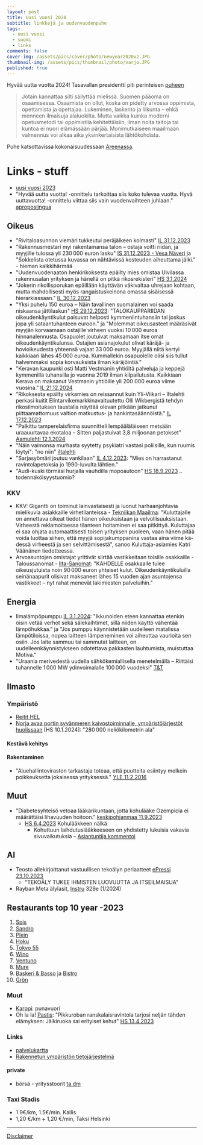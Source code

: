 ```yaml
---
layout: post
title: Uusi vuosi 2024
subtitle: linkkejä ja uudenvuodenpuhe
tags:
  - uusi vuosi
  - suomi
  - links
comments: false
cover-img: /assets/pics/cover/photo/newyear2020v2.JPG
thumbnail-img: /assets/pics/thumbnail/photo/varjo.JPG
published: true
---
```


Hyvää uutta vuotta 2024! Tasavallan presidentti piti perinteisen [puheen](https://www.presidentti.fi/puheet/tasavallan-presidentti-sauli-niiniston-uudenvuodenpuhe-1-1-2023/) 

> Jotain kannattaa silti säilyttää mielissä. Suomen pääoma on osaamisessa. Osaamista on ollut, koska on pidetty arvossa oppimista, opettamista ja opettajaa. Lukeminen, laskento ja liikunta – ehkä menneen ilmaisuja alaluokilta. Mutta vaikka kuinka moderni opetusmetodi tai oppimistila kehitettäisiin, ilman noita taitoja tai kuntoa ei nuori elämässään pärjää. Monimutkaiseen maailmaan valmennus voi alkaa aika yksinkertaisista lähtökohdista.

Puhe katsottavissa kokonaisuudessaan [Areenassa](https://areena.yle.fi/1-67310090).


# Links - stuff

- [uusi vuosi 2023](https://talonendm.github.io/2023-01-01-uusi-vuosi/)
- "Hyvää uutta vuotta! -onnittelu tarkoittaa siis koko tulevaa vuotta. Hyvä uuttavuotta! -onnittelu viittaa siis vain vuodenvaihteen juhlaan." [aproposlingua](https://aproposlingua.fi/admin/)

## Oikeus

- "Rivitaloasunnon viemäri tukkeutui peräjälkeen kolmasti" [IL 31.12.2023](https://www.iltalehti.fi/kotimaa/a/2c080d47-bd2d-43bb-b18a-2b16d377a154)
- "Rakennus­mestari myi rakentamansa talon – ostaja voitti riidan, ja myyjille tulossa yli 230 000 euron lasku" [IS 31.12.2023 - Vesa Näveri](https://www.is.fi/taloussanomat/art-2000010082262.html) ja "Sokkelista otetussa kuvassa on nähtävissä kosteuden aiheuttama jälki." - hieman kalkkihärmää
- "Uudenvuodenaaton henki­rikoksesta epäilty mies omistaa Ulvilassa rakennus­alan yrityksen ja hänellä on pitkä rikos­rekisteri" [HS 3.1.2024](https://www.hs.fi/kotimaa/art-2000010096368.html)
- "Jokerin rikollisporukan epäillään käyttävän väkivaltaa uhrejaan kohtaan, mutta mahdollisesti myös rangaistuskeinona omassa sisäisessä hierarkiassaan." [IL 30.12.2023](https://www.iltalehti.fi/ulkomaat/a/884ea60f-da3b-496a-83dd-1060f3f6028a)
- "Yksi puhelu 150 euroa – Näin tavallinen suomalainen voi saada niskaansa jättilaskun" [HS 29.12.2023](https://www.hs.fi/kotimaa/art-2000009755862.html): "TALOKAUPPARIIDAN oikeudenkäyntikulut paisuvat helposti kymmeniintuhansiin tai joskus jopa yli sataantuhanteen euroon." ja "Molemmat oikeusasteet määräsivät myyjän korvaamaan ostajille virheen vuoksi 10 000 euroa hinnanalennusta. Osapuolet joutuivat maksamaan itse omat oikeudenkäyntikulunsa. Ostajien asianajokulut olivat käräjä- ja hovioikeudesta yhteensä vajaat 33 000 euroa. Myyjällä niitä kertyi kaikkiaan lähes 45 000 euroa. Kummallekin osapuolelle olisi siis tullut halvemmaksi sopia korvauksista ilman käräjöintiä."
- "Keravan kaupunki osti Matti Vestmanin yhtiöltä palveluja ja keppejä kymmenillä tuhansilla jo vuonna 2019 ilman kilpailutusta. Kaikkiaan Kerava on maksanut Vestmanin yhtiöille yli 200 000 euroa viime vuosina." [IL 21.12.2024](https://www.iltalehti.fi/talous/a/b0f434ca-8b8f-43c7-8228-f1bc23940ca8)
- "Rikoksesta epäilty virkamies on reissannut kuin Yli-Viikari – Iltalehti perkasi kuitit Elintarvikemarkkinavaltuutettu Olli Wikbergistä tehdyn rikosilmoituksen taustalla näyttää olevan pitkään jatkunut piittaamattomuus valtion matkustus- ja hankintasäännöistä." [IL 17.12.2023](https://www.iltalehti.fi/politiikka/a/ed7bfd7c-239a-4a2c-be1a-ad2bd3a61306)
- "Palkittu tamperelaisfirma suunnitteli lempääläläiseen metsään uraauurtavaa ekotaloa – Sitten paljastuivat 3,8 miljoonan petokset" [Aamulehti 12.1.2024](https://www.aamulehti.fi/rikos/art-2000010115047.html)
- "Näin vaimonsa murhasta syytetty psykiatri vastasi poliisille, kun ruumis löytyi": "no niin" [iltalehti](https://www.iltalehti.fi/kotimaa/a/022f7013-7798-4147-87b9-d080c2ce9e4e)
- "Sarjasyömäri joutuu vankilaan" [IL 4.12.2023](https://www.is.fi/kotimaa/art-2000010024402.html): "Mies on harrastanut ravintolapetoksia jo 1990-luvulta lähtien."
- "Audi-kuski törmäsi hurjalla vauhdilla mopoautoon" [HS 18.9.2023](https://www.hs.fi/kotimaa/art-2000009862132.html) .. todennäköisyystuomio?

### KKV

- KKV: Gigantti on toiminut lainvastaisesti ja luonut harhaanjohtavia mielikuvia asiakkaille virhetilanteissa - [Tekniikan Maailma](https://tekniikanmaailma.fi/kkv-gigantti-on-toiminut-lainvastaisesti-ja-luonut-harhaanjohtavia-mielikuvia-asiakkaille-virhetilanteissa/): "Ku­lut­ta­jal­le on an­net­ta­va oi­keat tie­dot hä­nen oi­keuk­sis­taan ja vel­vol­li­suuk­sis­taan. Vir­hees­tä rekla­moi­taes­sa ti­lan­teen hoi­ta­mi­nen ei saa pit­kit­tyä. Ku­lut­ta­jaa ei saa oh­ja­ta au­to­maat­ti­ses­ti toi­sen yri­tyk­sen puo­leen, vaan hä­nen pi­tää voi­da luot­taa sii­hen, että myy­jä so­pi­ja­kump­pa­ni­na vas­taa aina vii­me kä­des­sä vir­hees­tä ja sen sel­vit­tä­mi­ses­tä", sanoo Kuluttaja-asiamies Katri Väänänen tiedotteessa.
- Arvoasuntojen omistajat yrittivät siirtää vastikkeitaan toisille osakkaille - Taloussanomat - [Ilta-Sanomat](https://www.is.fi/taloussanomat/art-2000010112854.html): "KAHDELLE osakkaalle tulee oikeusjutuista noin 90 000 euron yhteiset kulut. Oikeudenkäyntikuluilla seinänaapurit olisivat maksaneet lähes 15 vuoden ajan asuntojensa vastikkeet – nyt rahat menevät lakimiesten palveluihin."

## Energia

- Ilmalämpöpumppu [IL 3.1.2024](https://www.iltalehti.fi/asumisartikkelit/a/688f3629-050a-493e-8c81-deccc36a68f6): "Ikkunoiden eteen kannattaa etenkin öisin vetää verhot sekä sälekaihtimet, sillä niiden käyttö vähentää lämpöhukkaa." ja "Jos pumppu käynnistetään uudelleen matalissa lämpötiloissa, nopea laitteen lämpeneminen voi aiheuttaa vaurioita sen osiin. Jos laite sammuu tai sammutat laitteen, on uudelleenkäynnistykseen odotettava pakkasten lauhtumista, muistuttaa Motiva."
- "Uraania merivedestä uudella sähkökemiallisella menetelmällä – Riittäisi tuhannelle 1 000 MW ydinvoimalalle 100 000 vuodeksi" [T&T](https://www.tekniikkatalous.fi/uutiset/uraania-merivedesta-uudella-sahkokemiallisella-menetelmalla-riittaisi-tuhannelle-1000-mw-ydinvoimalalle-100000-vuodeksi/fe6feb01-9cd0-4c0b-9568-4d4b088e53c2)


## Ilmasto

### Ympäristö

- [Reitit HEL](https://www.hel.fi/fi/kulttuuri-ja-vapaa-aika/ulkoilu-puistot-ja-luontokohteet/retkeily/ulkoilureitit-ja-luontopolut#rantareitit--pyorareitit-ja-ulkoilutiet)
- [Norja avaa portin syvänmeren kaivos­toiminnalle, ympäristö­järjestöt huolissaan](https://www.hs.fi/ulkomaat/art-2000010109249.html) [HS 10.1.2024]: "280 000 neliökilometrin ala"

#### Kestävä kehitys

#### Rakentaminen

- "Aluehallintoviraston tarkastaja toteaa, että puutteita esiintyy melkein poikkeuksetta jokaisessa yrityksessä." [YLE 11.2.2016](https://yle.fi/a/3-8663051)

## Muut

- "Diabetesyhteisö vetoaa lääkärikuntaan, jotta kohulääke Ozempicia ei määrättäisi lihavuuden hoitoon." [keskipohjanmaa 11.9.2023](https://www.keskipohjanmaa.fi/artikkeli/suolistohormonilaakkeesta-on-edelleen-kova-pula-mutta-julia-lehto-on-onnistunut-saamaan-sita-uusi)
  - [HS 6.4.2023](https://www.hs.fi/hyvinvointi/art-2000009420044.html) Kohulääkkeen nälkä
    - Kohuttuun laihdutus­lääkkeeseen on yhdistetty lukuisia vakavia sivu­vaikutuksia – [Asian­tuntija kommentoi](https://www.hs.fi/hyvinvointi/art-2000009752914.html)


## AI

- Teosto allekirjoittanut vastuullisen tekoälyn periaatteet [ePressi 23.10.2023](https://www.epressi.com/tiedotteet/musiikki-ja-viihde/teosto-allekirjoittanut-vastuullisen-tekoalyn-periaatteet-puolustamme-inhimillisen-luovuuden-ja-taiteen-asemaa.html)
  - "TEKOÄLY TUKEE IHMISTEN LUOVUUTTA JA ITSEILMAISUA"
- Rayban Meta älylasit, [Instru](https://www.instru.fi/ray-ban-meta-alylasit) 329e (1/2024)


## Restaurants top 10 year -2023

1. [Spis](https://spis.fi/etusivu/)
2. [Sandro](https://www.sandro.fi/en/sandro-english/)
3. [Plein](https://www.plein.fi/)
4. [Hoku](https://www.hoku.fi/)
5. [Tokyo 55](http://tokyo55.fi/)
6. [Wino](https://www.wino.fi/)
7. [Ventuno](https://www.tomibjorck.fi/restaurants-projects/ventuno)
8. [Mure](https://gastrogrillmure.fi/)
9. [Baskeri & Basso](https://basbas.fi/) ja [Bistro](https://basbas.fi/kulma/)
10. [Grön](https://www.restaurantgron.com/)

### Muut

- [Karppi](https://ravintolakarppi.fi/): punavuori
- Oh la la! [Pastis](https://pastis.fi/): "Pikkuroban ranskalais­ravintola tarjosi neljän tähden elämyksen: Jälkiruoka sai erityiset kehut" [HS 13.4.2023](https://www.hs.fi/ruoka/art-2000009487683.html)

### Links

- [palvelukartta](https://palvelukartta.hel.fi/fi/)
- [Rakennetun ympäristön tietojärjestelmä](https://ryhti.syke.fi/)

#### private

- börsä - yritysstoorit [ta.dm](https://docs.google.com/document/d/1FV2Xj9IjXsyYfhMMX5qjXUpb102fat7wX7p0N45i9C8/edit?usp=sharing)

### Taxi Stadis

- 1.9€/km, 1.5€/min. Kallis
- 1,20 €/km + 1,20 €/min, Taksi Helsinki

---

[Disclaimer](https://talonendm.github.io/disclaimer)

